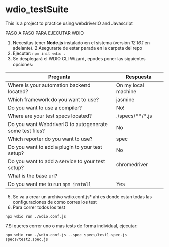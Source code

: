 # wdio_testSuite

This is a project to practice using webdriverIO and Javascript


PASO  A PASO PARA EJECUTAR WDIO
1. Necesitas tener **Node.js** instalado en el sistema (versión *12.16.1* en adelante).
2.Asegurarte de estar parada en la carpeta del repo
3. Ejecutar: `npm init wdio .`
4. Se desplegará el WDIO CLI Wizard, epodes poner las siguientes opciones:

| Pregunta                                                 | Respuesta                                   |
| -------------------------------------------------------- | ------------------------------------------- |
| Where is your automation backend located?                | On my local machine                         |
| Which framework do you want to use?                      | jasmine                                     |
| Do you want to use a compiler?                           | No!                                         |
| Where are your test specs located?                       | ./specs/\*\*/\*.js                          |
| Do you want WebdriverIO to autogenerate some test files? | No                                          |
| Which reporter do you want to use?                       | spec                                        |
| Do you want to add a plugin to your test setup?          | No                                          |
| Do you want to add a service to your test setup?         | chromedriver                                |
| What is the base url?                                    |                                             |
| Do you want me to run `npm install`                      | Yes                                         |

5.  Se va a crear un archivo wdio.conf.js* ahi es donde estan todas las configuraciones de como corres los test
6. Para correr todos los test
```
npx wdio run ./wdio.conf.js
```

7.Si queres correr uno o mas tests de forma individual, ejecutar:

```
npx wdio run ./wdio.conf.js --spec specs/test1.spec.js specs/test2.spec.js
```

